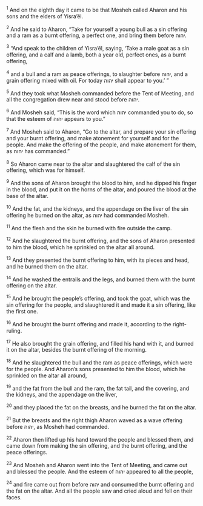 <sup>1</sup> And on the eighth day it came to be that Mosheh called Aharon and his sons and the elders of Yisra’ĕl.

<sup>2</sup> And he said to Aharon, “Take for yourself a young bull as a sin offering and a ram as a burnt offering, a perfect one, and bring them before יהוה.

<sup>3</sup> “And speak to the children of Yisra’ĕl, saying, ‘Take a male goat as a sin offering, and a calf and a lamb, both a year old, perfect ones, as a burnt offering,

<sup>4</sup> and a bull and a ram as peace offerings, to slaughter before יהוה, and a grain offering mixed with oil. For today יהוה shall appear to you.’ ”

<sup>5</sup> And they took what Mosheh commanded before the Tent of Meeting, and all the congregation drew near and stood before יהוה.

<sup>6</sup> And Mosheh said, “This is the word which יהוה commanded you to do, so that the esteem of יהוה appears to you.”

<sup>7</sup> And Mosheh said to Aharon, “Go to the altar, and prepare your sin offering and your burnt offering, and make atonement for yourself and for the people. And make the offering of the people, and make atonement for them, as יהוה has commanded.”

<sup>8</sup> So Aharon came near to the altar and slaughtered the calf of the sin offering, which was for himself.

<sup>9</sup> And the sons of Aharon brought the blood to him, and he dipped his finger in the blood, and put it on the horns of the altar, and poured the blood at the base of the altar.

<sup>10</sup> And the fat, and the kidneys, and the appendage on the liver of the sin offering he burned on the altar, as יהוה had commanded Mosheh.

<sup>11</sup> And the flesh and the skin he burned with fire outside the camp.

<sup>12</sup> And he slaughtered the burnt offering, and the sons of Aharon presented to him the blood, which he sprinkled on the altar all around.

<sup>13</sup> And they presented the burnt offering to him, with its pieces and head, and he burned them on the altar.

<sup>14</sup> And he washed the entrails and the legs, and burned them with the burnt offering on the altar.

<sup>15</sup> And he brought the people’s offering, and took the goat, which was the sin offering for the people, and slaughtered it and made it a sin offering, like the first one.

<sup>16</sup> And he brought the burnt offering and made it, according to the right-ruling.

<sup>17</sup> He also brought the grain offering, and filled his hand with it, and burned it on the altar, besides the burnt offering of the morning.

<sup>18</sup> And he slaughtered the bull and the ram as peace offerings, which were for the people. And Aharon’s sons presented to him the blood, which he sprinkled on the altar all around,

<sup>19</sup> and the fat from the bull and the ram, the fat tail, and the covering, and the kidneys, and the appendage on the liver,

<sup>20</sup> and they placed the fat on the breasts, and he burned the fat on the altar.

<sup>21</sup> But the breasts and the right thigh Aharon waved as a wave offering before יהוה, as Mosheh had commanded.

<sup>22</sup> Aharon then lifted up his hand toward the people and blessed them, and came down from making the sin offering, and the burnt offering, and the peace offerings.

<sup>23</sup> And Mosheh and Aharon went into the Tent of Meeting, and came out and blessed the people. And the esteem of יהוה appeared to all the people,

<sup>24</sup> and fire came out from before יהוה and consumed the burnt offering and the fat on the altar. And all the people saw and cried aloud and fell on their faces.

